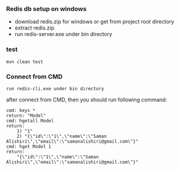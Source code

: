 ### Redis db setup on windows
- download redis.zip for windows or get from project root directory
- extract redis.zip
- run redis-server.exe under bin directory

### test
    mvn clean test

### Connect from CMD
    run redis-cli.exe under bin directory
after connect from CMD, then you should run following command:
   
    cmd: keys *
    return: "Model"
    cmd: hgetall Model
    return:
        1) "1"
        2) "{\"id\":\"1\",\"name\":\"Saman Alishiri\",\"email\":\"samanalishiri@gmail.com\"}"
    cmd: hget Model 1
    return:
        "{\"id\":\"1\",\"name\":\"Saman Alishiri\",\"email\":\"samanalishiri@gmail.com\"}"
